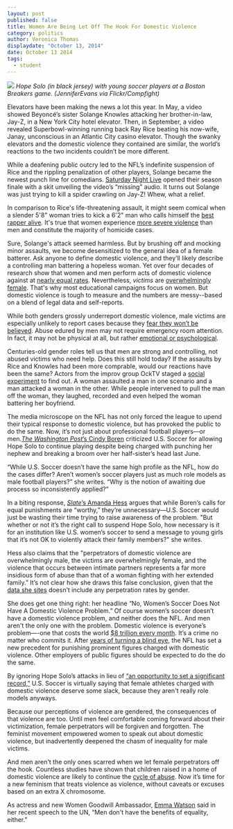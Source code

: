 ```yaml
---
layout: post
published: false
title: Women Are Being Let Off The Hook For Domestic Violence
category: politics
author: Veronica Thomas
displaydate: "October 13, 2014"
date: October 13 2014
tags: 
  - student
---
```


![](http://i57.tinypic.com/14m4a3n.jpg)
_Hope Solo (in black jersey) with young soccer players at a Boston Breakers game. (JenniferEvans via Flickr/Compfight)_

Elevators have been making the news a lot this year. In May, a video showed Beyoncé’s sister Solange Knowles attacking her brother-in-law, Jay-Z, in a New York City hotel elevator. Then, in September, a video revealed Superbowl-winning running back Ray Rice beating his now-wife, Janay, unconscious in an Atlantic City casino elevator. Though the swanky elevators and the domestic violence they contained are similar, the world’s reactions to the two incidents couldn’t be more different. 

While a deafening public outcry led to the NFL’s indefinite suspension of Rice and the rippling penalization of other players, Solange became the newest punch line for comedians. [Saturday Night Live](http://variety.com/2014/tv/news/watch-saturday-night-love-jay-z-solange-knowles-spoof-1201185453/) opened their season finale with a skit unveiling the video’s “missing” audio. It turns out Solange was just trying to kill a spider crawling on Jay-Z! Whew, what a relief.

In comparison to Rice's life-threatening assault, it might seem comical when a slender 5'8" woman tries to kick a 6'2" man who calls himself the [best rapper alive](http://rap.genius.com/Jay-z-best-rapper-alive-lyrics). It's true that women experience [more severe violence](http://dahmw.org/wp-content/uploads/2008/12/Common-Myths-about-Intimate-Partner-Violence-against-Men2012.pdf) than men and constitute the majority of homicide cases. 

Sure, Solange's attack seemed harmless. But by brushing off and mocking minor assaults, we become desensitized to the general idea of a female batterer. Ask anyone to define domestic violence, and they’ll likely describe a controlling man battering a hopeless woman. Yet over four decades of research show that women and men perform acts of domestic violence against at [nearly equal rates](http://www.nij.gov/topics/crime/intimate-partner-violence/Pages/measuring.aspx). Nevertheless, _victims_ are [overwhelmingly female](http://www.bjs.gov/content/pub/pdf/ndv0312.pdf). That's why most educational campaigns focus on women. But domestic violence is tough to measure and the numbers are messy--based on a blend of legal data and self-reports.

While both genders grossly underreport domestic violence, male victims are especially unlikely to report cases because they [fear they won’t be believed](http://www.theguardian.com/commentisfree/2014/mar/12/domestic-violence-male-victims-embarrassment). Abuse edured by men may not require emergency room attention. In fact, it may not be physical at all, but rather [emotional or psychological](http://cms350.com/politics/keeping-an-arm-s-length-colleges-not-doing-much-to-address-dating-violence.html).

Centuries-old gender roles tell us that men are strong and controlling, not abused victims who need help. Does this still hold today? If the assaults by Rice and Knowles had been more comprable, would our reactions have been the same? Actors from the improv group OckTV staged a [social experiment](http://www.today.com/news/domestic-violence-social-experiment-what-would-you-do-2D80191075) to find out. A woman assaulted a man in one scenario and a man attacked a woman in the other. While people intervened to pull the man off the woman, they laughed, recorded and even helped the woman battering her boyfriend.

The media microscope on the NFL has not only forced the league to upend their typical response to domestic violence, but has provoked the public to do the same. Now, it’s not just about professional football players—or men.[_The Washington Post_’s Cindy Boren](http://www.washingtonpost.com/blogs/early-lead/wp/2014/09/19/hope-solo-and-the-domestic-violence-case-no-one-is-talking-about/) criticized U.S. Soccer for allowing Hope Solo to continue playing despite being charged with punching her nephew and breaking a broom over her half-sister’s head last June. 

“While U.S. Soccer doesn’t have the same high profile as the NFL, how do the cases differ? Aren’t women’s soccer players just as much role models as male football players?” she writes. “Why is the notion of awaiting due process so inconsistently applied?” 

In a biting response, [_Slate_’s Amanda Hess](http://www.slate.com/articles/double_x/doublex/2014/09/hope_solo_domestic_violence_it_is_very_very_stupid_to_compare_the_soccer.html) argues that while Boren’s calls for equal punishments are “worthy,” they’re unnecessary—U.S. Soccer would just be wasting their time trying to raise awareness of the problem. "But whether or not it’s the right call to suspend Hope Solo, how necessary is it for an institution like U.S. women’s soccer to send a message to young girls that it’s not OK to violently attack their family members?" she writes.

Hess also claims that the "perpetrators of domestic violence are overwhelmingly male, the victims are overwhelmingly female, and the violence that occurs between intimate partners represents a far more insidious form of abuse than that of a woman fighting with her extended family.” It’s not clear how she draws this false conclusion, given that the [data she sites](http://www.bjs.gov/content/pub/pdf/ipvus.pdf) doesn’t include any perpetration rates by gender. 

She does get one thing right: her headline “No, Women’s Soccer Does Not Have A Domestic Violence Problem.” Of course women’s soccer doesn’t have a domestic violence problem, and neither does the NFL. And men aren't the only one with the problem. Domestic violence is everyone’s problem—-one that costs the world [$8 trillion every month](http://freakonomics.com/2014/10/02/108967/). It’s a crime no matter who commits it. After [years of turning a blind eye](http://espn.go.com/espnw/news-commentary/article/11553070/why-hope-solo-suspended-team-usa-immediately), the NFL has set a new precedent for punishing prominent figures charged with domestic violence. Other employers of public figures should be expected to do the do the same. 

By ignoring Hope Solo’s attacks in lieu of [“an opportunity to set a significant record,”](http://espn.go.com/espnw/news-commentary/article/11553070/why-hope-solo-suspended-team-usa-immediately) U.S. Soccer is virtually saying that female athletes charged with domestic violence deserve some slack, because they aren't really role models anyways. 

Because our perceptions of violence are gendered, the consequences of that violence are too. Until men feel comfortable coming forward about their victimization, female perpetrators will be forgiven and forgotten. The feminist movement empowered women to speak out about domestic violence, but inadvertently deepened the chasm of inequality for male victims. 

And men aren't the only ones scarred when we let female perpetrators off the hook. Countless studies have shown that children raised in a home of domestic violence are likely to continue the [cycle of abuse](http://www.chicagomag.com/Chicago-Magazine/The-312/February-2013/The-Importance-of-Knowing-Why-the-Cycle-of-Domestic-Violence-Is-Hard-to-Break/). Now it’s time for a new feminism that treats violence as violence, without caveats or excuses based on an extra X chromosome.

As actress and new Women Goodwill Ambassador, [Emma Watson](http://www.eonline.com/news/581276/emma-watson-gives-emotional-powerful-speech-at-u-n-about-gender-inequality-check-out-a-transcript-and-a-video) said in her recent speech to the UN, “Men don't have the benefits of equality, either."